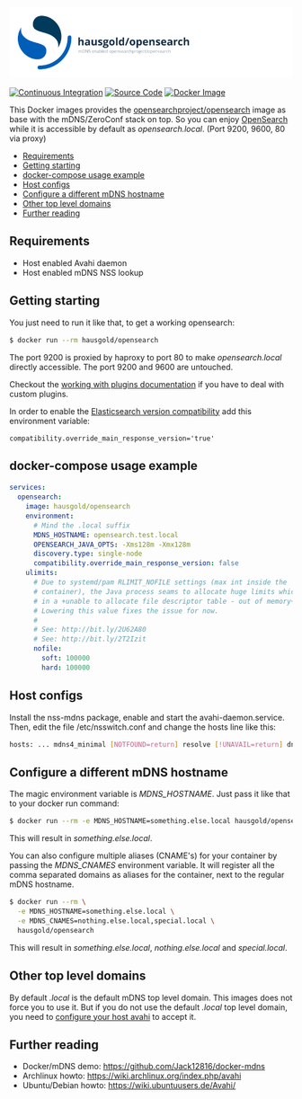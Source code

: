 ![mDNS enabled opensearchproject/opensearch](https://raw.githubusercontent.com/hausgold/docker-opensearch/master/docs/assets/project.png)

[![Continuous Integration](https://github.com/hausgold/docker-opensearch/actions/workflows/package.yml/badge.svg?branch=master)](https://github.com/hausgold/docker-opensearch/actions/workflows/package.yml)
[![Source Code](https://img.shields.io/badge/source-on%20github-blue.svg)](https://github.com/hausgold/docker-opensearch)
[![Docker Image](https://img.shields.io/badge/image-on%20docker%20hub-blue.svg)](https://hub.docker.com/r/hausgold/opensearch/)

This Docker images provides the [opensearchproject/opensearch](https://hub.docker.com/r/opensearchproject/opensearch) image as base
with the mDNS/ZeroConf stack on top. So you can enjoy [OpenSearch](https://opensearch.org/) while
it is accessible by default as *opensearch.local*. (Port 9200, 9600, 80 via proxy)

- [Requirements](#requirements)
- [Getting starting](#getting-starting)
- [docker-compose usage example](#docker-compose-usage-example)
- [Host configs](#host-configs)
- [Configure a different mDNS hostname](#configure-a-different-mdns-hostname)
- [Other top level domains](#other-top-level-domains)
- [Further reading](#further-reading)

## Requirements

* Host enabled Avahi daemon
* Host enabled mDNS NSS lookup

## Getting starting

You just need to run it like that, to get a working opensearch:

```bash
$ docker run --rm hausgold/opensearch
```

The port 9200 is proxied by haproxy to port 80 to make *opensearch.local*
directly accessible. The port 9200 and 9600 are untouched.

Checkout the [working with plugins
documentation](https://opensearch.org/docs/latest/opensearch/install/docker/#working-with-plugins)
if you have to deal with custom plugins.

In order to enable the [Elasticsearch version
compatibility](https://opensearch.org/blog/technical-posts/2021/10/moving-from-opensource-elasticsearch-to-opensearch/)
add this environment variable:

```
compatibility.override_main_response_version='true'
```

## docker-compose usage example

```yaml
services:
  opensearch:
    image: hausgold/opensearch
    environment:
      # Mind the .local suffix
      MDNS_HOSTNAME: opensearch.test.local
      OPENSEARCH_JAVA_OPTS: -Xms128m -Xmx128m
      discovery.type: single-node
      compatibility.override_main_response_version: false
    ulimits:
      # Due to systemd/pam RLIMIT_NOFILE settings (max int inside the
      # container), the Java process seams to allocate huge limits which result
      # in a +unable to allocate file descriptor table - out of memory+ error.
      # Lowering this value fixes the issue for now.
      #
      # See: http://bit.ly/2U62A80
      # See: http://bit.ly/2T2Izit
      nofile:
        soft: 100000
        hard: 100000
```

## Host configs

Install the nss-mdns package, enable and start the avahi-daemon.service. Then,
edit the file /etc/nsswitch.conf and change the hosts line like this:

```bash
hosts: ... mdns4_minimal [NOTFOUND=return] resolve [!UNAVAIL=return] dns ...
```

## Configure a different mDNS hostname

The magic environment variable is *MDNS_HOSTNAME*. Just pass it like that to
your docker run command:

```bash
$ docker run --rm -e MDNS_HOSTNAME=something.else.local hausgold/opensearch
```

This will result in *something.else.local*.

You can also configure multiple aliases (CNAME's) for your container by
passing the *MDNS_CNAMES* environment variable. It will register all the comma
separated domains as aliases for the container, next to the regular mDNS
hostname.

```bash
$ docker run --rm \
  -e MDNS_HOSTNAME=something.else.local \
  -e MDNS_CNAMES=nothing.else.local,special.local \
  hausgold/opensearch
```

This will result in *something.else.local*, *nothing.else.local* and
*special.local*.

## Other top level domains

By default *.local* is the default mDNS top level domain. This images does not
force you to use it. But if you do not use the default *.local* top level
domain, you need to [configure your host avahi][custom_mdns] to accept it.

## Further reading

* Docker/mDNS demo: https://github.com/Jack12816/docker-mdns
* Archlinux howto: https://wiki.archlinux.org/index.php/avahi
* Ubuntu/Debian howto: https://wiki.ubuntuusers.de/Avahi/

[custom_mdns]: https://wiki.archlinux.org/index.php/avahi#Configuring_mDNS_for_custom_TLD
